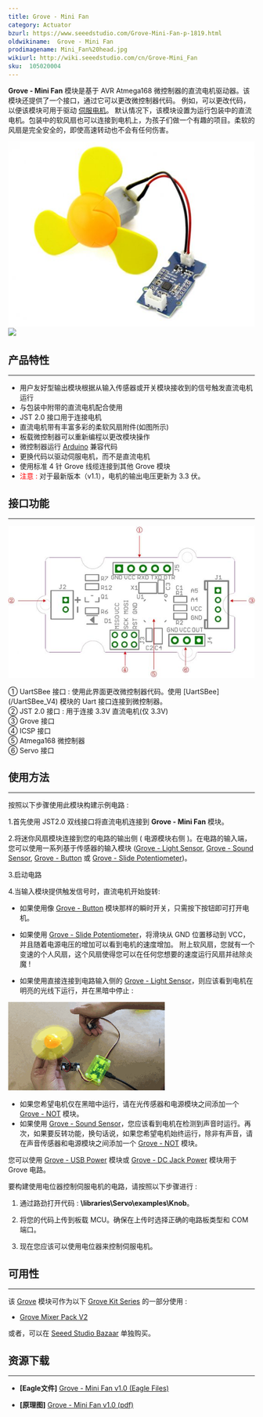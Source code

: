 ```yaml
---
title: Grove - Mini Fan
category: Actuator
bzurl: https://www.seeedstudio.com/Grove-Mini-Fan-p-1819.html
oldwikiname:  Grove - Mini Fan
prodimagename: Mini_Fan%20head.jpg
wikiurl: http://wiki.seeedstudio.com/cn/Grove-Mini_Fan
sku:  105020004
---
```



**Grove - Mini Fan** 模块是基于 AVR Atmega168 微控制器的直流电机驱动器。该模块还提供了一个接口，通过它可以更改微控制器代码。 例如，可以更改代码，以便该模块可用于驱动 [伺服电机](http://en.wikipedia.org/wiki/Servomotor)。 默认情况下，该模块设置为运行包装中的直流电机。包装中的软风扇也可以连接到电机上，为孩子们做一个有趣的项目。柔软的风扇是完全安全的，即使高速转动也不会有任何伤害。

![](https://github.com/SeeedDocument/Grove-Mini_Fan/raw/master/img/Mini_Fan%20head.jpg)
[![](https://github.com/SeeedDocument/wiki_chinese/raw/master/docs/images/click_to_buy.PNG)](https://item.taobao.com/item.htm?spm=a1z10.3-c.w4002-11172317909.9.6fa0c0bdS8sZCK&id=546834577734)


##  产品特性
---
*   用户友好型输出模块根据从输入传感器或开关模块接收到的信号触发直流电机运行
*   与包装中附带的直流电机配合使用
*   JST 2.0 接口用于连接电机
*   直流电机带有丰富多彩的柔软风扇附件(如图所示)
*   板载微控制器可以重新编程以更改模块操作
*   微控制器运行 [Arduino](/w/index.php?title=Arduino&amp;action=edit&amp;redlink=1 "Arduino&amp;action=edit&amp;redlink=1") 兼容代码
*   更换代码以驱动伺服电机，而不是直流电机
*   使用标准 4 针 Grove 线缆连接到其他 Grove 模块
*   <span style="color: red">注意 : </span>对于最新版本（v1.1），电机的输出电压更新为 3.3 伏。

##  接口功能
---
![](https://github.com/SeeedDocument/Grove-Mini_Fan/raw/master/img/Mini_fan.jpg)

<dl><dt>① UartSBee 接口 : 使用此界面更改微控制器代码。使用 [UartSBee](/UartSBee_V4) 模块的 Uart 接口连接到微控制器。
</dt><dt>② JST 2.0 接口 : 用于连接 3.3V 直流电机(仅 3.3V)
</dt><dt>③ Grove 接口
</dt><dt>④ ICSP 接口
</dt><dt>⑤ Atmega168 微控制器
</dt><dt>⑥ Servo 接口
</dt></dl>

##  使用方法
---
按照以下步骤使用此模块构建示例电路 :

1.首先使用 JST2.0 双线接口将直流电机连接到 **Grove - Mini Fan** 模块。

2.将迷你风扇模块连接到您的电路的输出侧 ( 电源模块右侧 )。在电路的输入端，您可以使用一系列基于传感器的输入模块 ([Grove - Light Sensor](/Grove-Light_Sensor "Grove - Light Sensor"), [Grove - Sound Sensor](/Grove-Sound_Sensor "Grove - Sound Sensor"), [Grove - Button](/Grove-Button "Grove - Button") 或 [Grove - Slide Potentiometer](/Grove-Slide_Potentiometer "Grove - Slide Potentiometer"))。

3.启动电路

4.当输入模块提供触发信号时，直流电机开始旋转:

- 如果使用像 [Grove - Button](/Grove-Button "Grove - Button") 模块那样的瞬时开关，只需按下按钮即可打开电机。

- 如果使用 [Grove - Slide Potentiometer](/Grove-Slide_Potentiometer "Grove - Slide Potentiometer")，将滑块从 GND 位置移动到 VCC，并且随着电源电压的增加可以看到电机的速度增加。 附上软风扇，您就有一个变速的个人风扇，这个风扇使得您可以在任何您想要的速度运行风扇并祛除炎魔 !

- 如果使用直接连接到电路输入侧的 [Grove - Light Sensor](/Grove-Light_Sensor "Grove - Light Sensor")，则应该看到电机在明亮的光线下运行，并在黑暗中停止 :

![](https://github.com/SeeedDocument/Grove-Mini_Fan/raw/master/img/Light_Sensitive_Fan.gif)

- 如果您希望电机仅在黑暗中运行，请在光传感器和电源模块之间添加一个 [Grove - NOT](/Grove-NOT "Grove - NOT") 模块。
- 如果使用 [Grove - Sound Sensor](/Grove-Sound_Sensor "Grove - Sound Sensor")，您应该看到电机在检测到声音时运行。再次，如果要反转功能，换句话说，如果您希望电机始终运行，除非有声音，请在声音传感器和电源模块之间添加一个 [Grove - NOT](/Grove-NOT "Grove - NOT") 模块。
</dd></dl>
</dd></dl>
</dd></dl>

您可以使用 [Grove - USB Power](/Grove-Mixer_Pack#2._USB_Power "Grove - Mixer Pack") 模块或 [Grove - DC Jack Power](/Grove-DC_Jack_Power "Grove - DC Jack Power") 模块用于 Grove 电路。

要构建使用电位器控制伺服电机的电路，请按照以下步骤进行 :

1.  通过路劲打开代码 : **\libraries\Servo\examples\Knob**。

2.  将您的代码上传到板载 MCU。确保在上传时选择正确的电路板类型和 COM 端口。

3.  现在您应该可以使用电位器来控制伺服电机。

##  可用性
---
该 [Grove](/Grove "Grove") 模块可作为以下 [Grove Kit Series](/GROVE_System#GROVE_Kit_Series "GROVE System") 的一部分使用 :

*   [Grove Mixer Pack V2](/GROVE_MIXER_PACK_V2 "GROVE MIXER PACK V2")

或者，可以在 [Seeed Studio Bazaar](http://www.seeedstudio.com/depot/Grove-Mini-Fan-p-1819.html) 单独购买。

##  资源下载
---
*   **[Eagle文件]** [Grove - Mini Fan v1.0 (Eagle Files)](https://github.com/SeeedDocument/Grove-Mini_Fan/raw/master/res/Grove-Mini_Fan_v1.0.zip)

*   **[原理图]** [Grove - Mini Fan v1.0 (pdf)](https://github.com/SeeedDocument/Grove-Mini_Fan/raw/master/res/Grove-Mini_Fan_v1.0.pdf)
